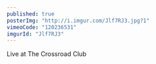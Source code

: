 ```yaml
---
published: true
posterImg: "http://i.imgur.com/Jlf7RJ3.jpg?1"
vimeoCode: "120236531"
imgurId: "Jlf7RJ3"
---
```


Live at The Crossroad Club